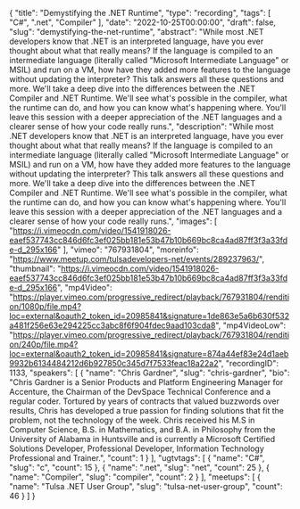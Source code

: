 {
  "title": "Demystifying the .NET Runtime",
  "type": "recording",
  "tags": [
    "C#",
    ".net",
    "Compiler"
  ],
  "date": "2022-10-25T00:00:00",
  "draft": false,
  "slug": "demystifying-the-net-runtime",
  "abstract": "While most .NET developers know that .NET is an interpreted language, have you ever thought about what that really means? If the language is compiled to an intermediate language (literally called \"Microsoft Intermediate Language\" or MSIL) and run on a VM, how have they added more features to the language without updating the interpreter? This talk answers all these questions and more. We'll take a deep dive into the differences between the .NET Compiler and .NET Runtime. We'll see what's possible in the compiler, what the runtime can do, and how you can know what's happening where. You'll leave this session with a deeper appreciation of the .NET languages and a clearer sense of how your code really runs.",
  "description": "While most .NET developers know that .NET is an interpreted language, have you ever thought about what that really means? If the language is compiled to an intermediate language (literally called \"Microsoft Intermediate Language\" or MSIL) and run on a VM, how have they added more features to the language without updating the interpreter? This talk answers all these questions and more. We'll take a deep dive into the differences between the .NET Compiler and .NET Runtime. We'll see what's possible in the compiler, what the runtime can do, and how you can know what's happening where. You'll leave this session with a deeper appreciation of the .NET languages and a clearer sense of how your code really runs.",
  "images": [
    "https://i.vimeocdn.com/video/1541918026-eaef537743cc846d6fc3ef025bb181e53b47b10b669bc8ca4ad87ff3f3a33fde-d_295x166"
  ],
  "vimeo": "767931804",
  "moreinfo": "https://www.meetup.com/tulsadevelopers-net/events/289237963/",
  "thumbnail": "https://i.vimeocdn.com/video/1541918026-eaef537743cc846d6fc3ef025bb181e53b47b10b669bc8ca4ad87ff3f3a33fde-d_295x166",
  "mp4Video": "https://player.vimeo.com/progressive_redirect/playback/767931804/rendition/1080p/file.mp4?loc=external&oauth2_token_id=20985841&signature=1de863e5a6b630f532a481f256e63e294225cc3abc8f6f904fdec9aad103cda8",
  "mp4VideoLow": "https://player.vimeo.com/progressive_redirect/playback/767931804/rendition/240p/file.mp4?loc=external&oauth2_token_id=20985841&signature=874a44ef83e24d1aeb9932b6134484212d6b927850c345d7f7533feac18a22a2",
  "recordingID": 1133,
  "speakers": [
    {
      "name": "Chris Gardner",
      "slug": "chris-gardner",
      "bio": "Chris Gardner is a Senior Products and Platform Engineering Manager for Accenture, the Chairman of the DevSpace Technical Conference and a regular coder. Tortured by years of contracts that valued buzzwords over results, Chris has developed a true passion for finding solutions that fit the problem, not the technology of the week. Chris received his M.S in Computer Science, B.S. in Mathematics, and B.A. in Philosophy from the University of Alabama in Huntsville and is currently a Microsoft Certified Solutions Developer, Professional Developer, Information Technology Professional and Trainer.",
      "count": 1
    }
  ],
  "ugtvtags": [
    {
      "name": "C#",
      "slug": "c",
      "count": 15
    },
    {
      "name": ".net",
      "slug": "net",
      "count": 25
    },
    {
      "name": "Compiler",
      "slug": "compiler",
      "count": 2
    }
  ],
  "meetups": [
    {
      "name": "Tulsa .NET User Group",
      "slug": "tulsa-net-user-group",
      "count": 46
    }
  ]
}